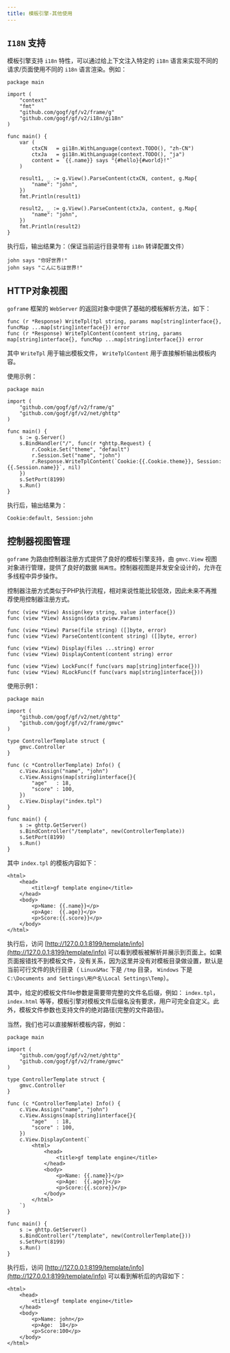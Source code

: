 ```yaml
---
title: 模板引擎-其他使用
---
```


## `I18N` 支持

模板引擎支持 `i18n` 特性，可以通过给上下文注入特定的 `i18n` 语言来实现不同的请求/页面使用不同的 `i18n` 语言渲染。例如：

```
package main

import (
	"context"
	"fmt"
	"github.com/gogf/gf/v2/frame/g"
	"github.com/gogf/gf/v2/i18n/gi18n"
)

func main() {
	var (
		ctxCN   = gi18n.WithLanguage(context.TODO(), "zh-CN")
		ctxJa   = gi18n.WithLanguage(context.TODO(), "ja")
		content = `{{.name}} says "{#hello}{#world}!"`
	)

	result1, _ := g.View().ParseContent(ctxCN, content, g.Map{
		"name": "john",
	})
	fmt.Println(result1)

	result2, _ := g.View().ParseContent(ctxJa, content, g.Map{
		"name": "john",
	})
	fmt.Println(result2)
}
```

执行后，输出结果为：（保证当前运行目录带有 `i18n` 转译配置文件）

```
john says "你好世界!"
john says "こんにちは世界!"
```

## HTTP对象视图

`goframe` 框架的 `WebServer` 的返回对象中提供了基础的模板解析方法，如下：

```
func (r *Response) WriteTpl(tpl string, params map[string]interface{}, funcMap ...map[string]interface{}) error
func (r *Response) WriteTplContent(content string, params map[string]interface{}, funcMap ...map[string]interface{}) error
```

其中 `WriteTpl` 用于输出模板文件， `WriteTplContent` 用于直接解析输出模板内容。

使用示例：

```
package main

import (
	"github.com/gogf/gf/v2/frame/g"
	"github.com/gogf/gf/v2/net/ghttp"
)

func main() {
	s := g.Server()
	s.BindHandler("/", func(r *ghttp.Request) {
		r.Cookie.Set("theme", "default")
		r.Session.Set("name", "john")
		r.Response.WriteTplContent(`Cookie:{{.Cookie.theme}}, Session:{{.Session.name}}`, nil)
	})
	s.SetPort(8199)
	s.Run()
}
```

执行后，输出结果为：

```
Cookie:default, Session:john
```

## 控制器视图管理

`goframe` 为路由控制器注册方式提供了良好的模板引擎支持，由 `gmvc.View` 视图对象进行管理，提供了良好的数据 `隔离性`。控制器视图是并发安全设计的，允许在多线程中异步操作。

控制器注册方式类似于PHP执行流程，相对来说性能比较低效，因此未来不再推荐使用控制器注册方式。

```
func (view *View) Assign(key string, value interface{})
func (view *View) Assigns(data gview.Params)

func (view *View) Parse(file string) ([]byte, error)
func (view *View) ParseContent(content string) ([]byte, error)

func (view *View) Display(files ...string) error
func (view *View) DisplayContent(content string) error

func (view *View) LockFunc(f func(vars map[string]interface{}))
func (view *View) RLockFunc(f func(vars map[string]interface{}))
```

使用示例1：

```
package main

import (
    "github.com/gogf/gf/v2/net/ghttp"
    "github.com/gogf/gf/v2/frame/gmvc"
)

type ControllerTemplate struct {
    gmvc.Controller
}

func (c *ControllerTemplate) Info() {
    c.View.Assign("name", "john")
    c.View.Assigns(map[string]interface{}{
        "age"   : 18,
        "score" : 100,
    })
    c.View.Display("index.tpl")
}

func main() {
    s := ghttp.GetServer()
    s.BindController("/template", new(ControllerTemplate))
    s.SetPort(8199)
    s.Run()
}
```

其中 `index.tpl` 的模板内容如下：

```
<html>
    <head>
        <title>gf template engine</title>
    </head>
    <body>
        <p>Name: {{.name}}</p>
        <p>Age:  {{.age}}</p>
        <p>Score:{{.score}}</p>
    </body>
</html>
```

执行后，访问 [http://127.0.0.1:8199/template/info](http://127.0.0.1:8199/template/info) 可以看到模板被解析并展示到页面上。如果页面报错找不到模板文件，没有关系，因为这里并没有对模板目录做设置，默认是当前可行文件的执行目录（ `Linux&Mac` 下是 `/tmp` 目录， `Windows` 下是 `C:\Documents and Settings\用户名\Local Settings\Temp`）。

其中，给定的模板文件file参数是需要带完整的文件名后缀，例如： `index.tpl`， `index.html` 等等，模板引擎对模板文件后缀名没有要求，用户可完全自定义。此外，模板文件参数也支持文件的绝对路径(完整的文件路径)。

当然，我们也可以直接解析模板内容，例如：

```
package main

import (
    "github.com/gogf/gf/v2/net/ghttp"
    "github.com/gogf/gf/v2/frame/gmvc"
)

type ControllerTemplate struct {
    gmvc.Controller
}

func (c *ControllerTemplate) Info() {
    c.View.Assign("name", "john")
    c.View.Assigns(map[string]interface{}{
        "age"   : 18,
        "score" : 100,
    })
    c.View.DisplayContent(`
        <html>
            <head>
                <title>gf template engine</title>
            </head>
            <body>
                <p>Name: {{.name}}</p>
                <p>Age:  {{.age}}</p>
                <p>Score:{{.score}}</p>
            </body>
        </html>
    `)
}

func main() {
    s := ghttp.GetServer()
    s.BindController("/template", new(ControllerTemplate{}))
    s.SetPort(8199)
    s.Run()
}
```

执行后，访问 [http://127.0.0.1:8199/template/info](http://127.0.0.1:8199/template/info) 可以看到解析后的内容如下：

```
<html>
    <head>
        <title>gf template engine</title>
    </head>
    <body>
        <p>Name: john</p>
        <p>Age:  18</p>
        <p>Score:100</p>
    </body>
</html>
```